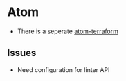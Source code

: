 # Atom

- There is a seperate [atom-terraform](https://github.com/juliosueiras/atom-terraform)

## Issues

- Need configuration for linter API
